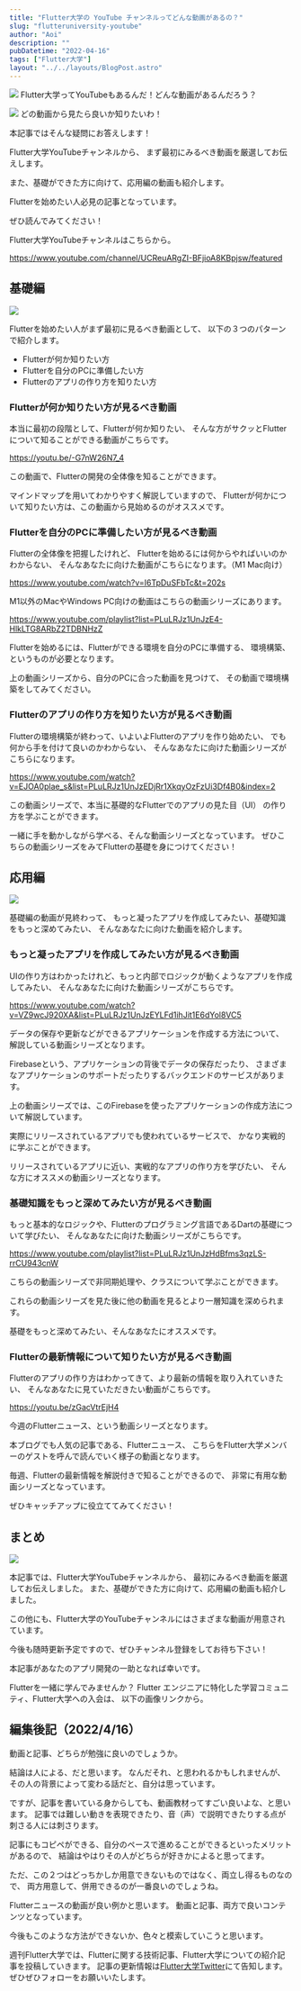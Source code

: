 ```yaml
---
title: "Flutter大学の YouTube チャンネルってどんな動画があるの？"
slug: "flutteruniversity-youtube"
author: "Aoi"
description: ""
pubDatetime: "2022-04-16"
tags: ["Flutter大学"]
layout: "../../layouts/BlogPost.astro"
---
```


![](https://blog.flutteruniv.com/wp-content/themes/cocoon-master/images/ojisan.png)
Flutter大学ってYouTubeもあるんだ！どんな動画があるんだろう？

![](https://blog.flutteruniv.com/wp-content/themes/cocoon-master/images/obasan.png)
どの動画から見たら良いか知りたいわ！

本記事ではそんな疑問にお答えします！

Flutter大学YouTubeチャンネルから、
まず最初にみるべき動画を厳選してお伝えします。

また、基礎ができた方に向けて、応用編の動画も紹介します。

Flutterを始めたい人必見の記事となっています。

ぜひ読んでみてください！

Flutter大学YouTubeチャンネルはこちらから。

https://www.youtube.com/channel/UCReuARgZI-BFjioA8KBpjsw/featured

## 基礎編

![](http://blog.flutteruniv.com/wp-content/uploads/2022/03/Meeting-1024x683.jpeg)

Flutterを始めたい人がまず最初に見るべき動画として、
以下の３つのパターンで紹介します。

- Flutterが何か知りたい方
- Flutterを自分のPCに準備したい方
- Flutterのアプリの作り方を知りたい方

### Flutterが何か知りたい方が見るべき動画

本当に最初の段階として、Flutterが何か知りたい、
そんな方がサクッとFlutterについて知ることができる動画がこちらです。

https://youtu.be/-G7nW26N7_4

この動画で、Flutterの開発の全体像を知ることができます。

マインドマップを用いてわかりやすく解説していますので、
Flutterが何かについて知りたい方は、この動画から見始めるのがオススメです。

### Flutterを自分のPCに準備したい方が見るべき動画

Flutterの全体像を把握したけれど、
Flutterを始めるには何からやればいいのかわからない、
そんなあなたに向けた動画がこちらになります。（M1 Mac向け）

https://www.youtube.com/watch?v=I6TpDuSFbTc&t=202s

M1以外のMacやWindows PC向けの動画はこちらの動画シリーズにあります。

https://www.youtube.com/playlist?list=PLuLRJz1UnJzE4-HlkLTG8ARbZ2TDBNHzZ

Flutterを始めるには、Flutterができる環境を自分のPCに準備する、
環境構築、というものが必要となります。

上の動画シリーズから、自分のPCに合った動画を見つけて、
その動画で環境構築をしてみてください。

### Flutterのアプリの作り方を知りたい方が見るべき動画

Flutterの環境構築が終わって、いよいよFlutterのアプリを作り始めたい、
でも何から手を付けて良いのかわからない、
そんなあなたに向けた動画シリーズがこちらになります。

https://www.youtube.com/watch?v=EJOA0plae_s&list=PLuLRJz1UnJzEDjRr1XkqyOzFzUi3Df4B0&index=2

この動画シリーズで、本当に基礎的なFlutterでのアプリの見た目（UI）
の作り方を学ぶことができます。

一緒に手を動かしながら学べる、そんな動画シリーズとなっています。
ぜひこちらの動画シリーズをみてFlutterの基礎を身につけてください！

## 応用編

![](http://blog.flutteruniv.com/wp-content/uploads/2022/03/meeting2-1024x683.jpeg)

基礎編の動画が見終わって、
もっと凝ったアプリを作成してみたい、基礎知識をもっと深めてみたい、
そんなあなたに向けた動画を紹介します。

### もっと凝ったアプリを作成してみたい方が見るべき動画

UIの作り方はわかったけれど、もっと内部でロジックが動くようなアプリを作成してみたい、
そんなあなたに向けた動画シリーズがこちらです。

https://www.youtube.com/watch?v=VZ9wcJ920XA&list=PLuLRJz1UnJzEYLFd1ihJit1E6dYol8VC5

データの保存や更新などができるアプリケーションを作成する方法について、
解説している動画シリーズとなります。

Firebaseという、アプリケーションの背後でデータの保存だったり、
さまざまなアプリケーションのサポートだったりするバックエンドのサービスがあります。

上の動画シリーズでは、このFirebaseを使ったアプリケーションの作成方法について解説しています。

実際にリリースされているアプリでも使われているサービスで、
かなり実戦的に学ぶことができます。

リリースされているアプリに近い、実戦的なアプリの作り方を学びたい、
そんな方にオススメの動画シリーズとなります。

### 基礎知識をもっと深めてみたい方が見るべき動画

もっと基本的なロジックや、Flutterのプログラミング言語であるDartの基礎について学びたい、
そんなあなたに向けた動画シリーズがこちらです。

https://www.youtube.com/playlist?list=PLuLRJz1UnJzHdBfms3qzLS-rrCU943cnW

こちらの動画シリーズで非同期処理や、クラスについて学ぶことができます。

これらの動画シリーズを見た後に他の動画を見るとより一層知識を深められます。

基礎をもっと深めてみたい、そんなあなたにオススメです。

### Flutterの最新情報について知りたい方が見るべき動画

Flutterのアプリの作り方はわかってきて、より最新の情報を取り入れていきたい、
そんなあなたに見ていただきたい動画がこちらです。

https://youtu.be/zGacVtrEjH4

今週のFlutterニュース、という動画シリーズとなります。

本ブログでも人気の記事である、Flutterニュース、
こちらをFlutter大学メンバーのゲストを呼んで読んでいく様子の動画となります。

毎週、Flutterの最新情報を解説付きで知ることができるので、
非常に有用な動画シリーズとなっています。

ぜひキャッチアップに役立ててみてください！

## まとめ

![](http://blog.flutteruniv.com/wp-content/uploads/2022/03/meeting3-1024x683.jpeg)

本記事では、Flutter大学YouTubeチャンネルから、
最初にみるべき動画を厳選してお伝えしました。
また、基礎ができた方に向けて、応用編の動画も紹介しました。

この他にも、Flutter大学のYouTubeチャンネルにはさまざまな動画が用意されています。

今後も随時更新予定ですので、ぜひチャンネル登録をしてお待ち下さい！

本記事があなたのアプリ開発の一助となれば幸いです。

Flutterを一緒に学んでみませんか？
Flutter エンジニアに特化した学習コミュニティ、Flutter大学への入会は、
以下の画像リンクから。

## 編集後記（2022/4/16）

動画と記事、どちらが勉強に良いのでしょうか。

結論は人による、だと思います。
なんだそれ、と思われるかもしれませんが、
その人の背景によって変わる話だと、自分は思っています。

ですが、記事を書いている身からしても、動画教材ってすごい良いよな、と思います。
記事では難しい動きを表現できたり、音（声）で説明できたりする点が刺さる人には刺さります。

記事にもコピペができる、自分のペースで進めることができるといったメリットがあるので、
結論はやはりその人がどちらが好きかによると思ってます。

ただ、この２つはどっちかしか用意できないものではなく、両立し得るものなので、
両方用意して、併用できるのが一番良いのでしょうね。

Flutterニュースの動画が良い例かと思います。
動画と記事、両方で良いコンテンツとなっています。

今後もこのような方法ができないか、色々と模索していこうと思います。

週刊Flutter大学では、Flutterに関する技術記事、Flutter大学についての紹介記事を投稿していきます。
記事の更新情報は[Flutter大学Twitter](https://twitter.com/FlutterUniv)にて告知します。
ぜひぜひフォローをお願いいたします。